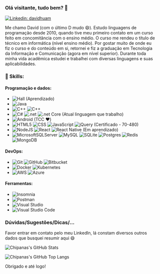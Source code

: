 ### Olá visitante, tudo bem? 👋

[![Linkedin: davidhuam](https://img.shields.io/badge/-Linkedin-blue?style=flat&logo=Linkedin&logoColor=white&link=https://www.linkedin.com/in/davidhuam/)](https://www.linkedin.com/in/davidhuam/)

Me chamo David (com o último D mudo 😄). Estudo linguagens de programação desde 2010, quando tive meu primeiro contato em um curso feito em concomitância com o ensino médio. O curso me rendeu o título de técnico em informática (nível ensino médio). Por gostar muito de onde eu fiz o curso e do conteúdo em si, retornei e fiz a graduação em Tecnologia da Informação e Comunicação (agora em nível superior). Durante toda minha vida acadêmica estudei e trabalhei com diversas linguagens e suas aplicabilidades.

### :rocket: Skills:
#### Programação e dados:
 - ![Hall](https://img.shields.io/badge/-Hall-333333) (Aprendizado)
 - ![Java](https://img.shields.io/badge/-Java-333333?style=flat&logo=Java&logoColor=007396)
 - ![C++](https://img.shields.io/badge/-C-333333?style=flat&logo=C&logoColor=00599C) ![C++](https://img.shields.io/badge/-C++-333333?style=flat&logo=C%2B%2B&logoColor=00599C)
 - ![C#](https://img.shields.io/badge/-C%23-333333?style=flat&logo=C-sharp) ![.net](https://img.shields.io/badge/-.net-333333?style=flat&logo=dotnet) ![.net Core](https://img.shields.io/badge/-.netCore-333333?style=flat) (Atual linguagem que trabalho)
 - ![Android](https://img.shields.io/badge/Android-333333?style=flat&logo=android) (TCC ❤️)
 - ![HTML5](https://img.shields.io/badge/-HTML5-333333?style=flat&logo=HTML5) ![CSS](https://img.shields.io/badge/-CSS-333333?style=flat&logo=CSS3&logoColor=1572B6) ![JavaScript](https://img.shields.io/badge/-JavaScript-333333?style=flat&logo=javascript) ![jQuery](https://img.shields.io/badge/jQuery-333333?style=flat&logo=jquery) (Certificado - 70-480)
 - ![NodeJS](https://img.shields.io/badge/Node.js-333333?style=flat&logo=node.js) ![React](https://img.shields.io/badge/-React-333333?style=flat&logo=react) ![React Native](https://img.shields.io/badge/-React%20Native-333333?style=flat&logo=react) (Em aprendizado)
 - ![MicrosoftSQLServer](https://img.shields.io/badge/Microsoft%20SQL%20Sever-333333?style=flat&logo=microsoft%20sql%20server) ![MySQL](https://img.shields.io/badge/-MySQL-333333?style=flat&logo=mysql) ![SQLite](https://img.shields.io/badge/sqlite-333333?style=flat&logo=sqlite) ![Postgres](https://img.shields.io/badge/postgres-333333?style=flat&logo=postgresql) ![Redis](https://img.shields.io/badge/redis-333333?style=flat&logo=redis) ![MongoDB](https://img.shields.io/badge/MongoDB-333333?style=flat&logo=mongodb)

#### DevOps:
 - ![Git](https://img.shields.io/badge/-Git-333333?style=flat&logo=git) ![GitHub](https://img.shields.io/badge/-GitHub-333333?style=flat&logo=github) ![Bitbucket](https://img.shields.io/badge/-Bitbucket-333333?style=flat&logo=bitbucket)
 - ![Docker](https://img.shields.io/badge/-Docker-333333?style=flat&logo=docker) ![Kubernetes](https://img.shields.io/badge/kubernetes-333333?style=flat&logo=kubernetes)
 - ![AWS](https://img.shields.io/badge/AWS-333333?style=flat&logo=amazon-aws) ![Azure](https://img.shields.io/badge/azure-333333?style=flat&logo=azure-devops)

#### Ferramentas:
  - ![Insomnia](https://img.shields.io/badge/-Insomnia-333333?style=flat&logo=insomnia)
  - ![Postman](https://img.shields.io/badge/-Postman-333333?style=flat&logo=postman)
  - ![Visual Studio](https://img.shields.io/badge/-Visual%20Studio-333333?style=flat&logo=visual-studio)
  - ![Visual Studio Code](https://img.shields.io/badge/-Visual%20Studio%20Code-333333?style=flat&logo=visual-studio-code)


### Dúvidas/Sugestões/Dicas/...
Favor entrar em contato pelo meu LinkedIn, lá constam diversos outros dados que busquei resumir aqui 😄

![Chipanas's GitHub Stats](https://github-readme-stats.vercel.app/api/?username=chipana&show_icons=true&count_private=true&include_all_commits=true&theme=dracula)

![Chipanas's GitHub Top Langs](https://github-readme-stats.vercel.app/api/top-langs/?username=chipana&layout=compact&theme=dracula)

Obrigado e até logo!

<!--
**chipana/chipana** is a ✨ _special_ ✨ repository because its `README.md` (this file) appears on your GitHub profile.

Here are some ideas to get you started:

- 🔭 I’m currently working on ...
- 🌱 I’m currently learning ...
- 👯 I’m looking to collaborate on ...
- 🤔 I’m looking for help with ...
- 💬 Ask me about ...
- 📫 How to reach me: ...
- 😄 Pronouns: ...
- ⚡ Fun fact: ...
-->

